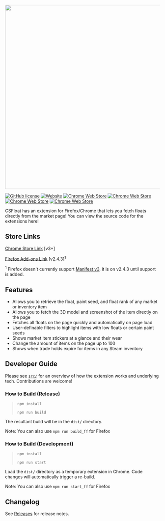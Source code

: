 <p align="center">
  <a href="https://csfloat.com/">
    <img width="600" src="https://csfloat.com/assets/n_full_logo.png"/>
  </a>
</p>

[![GitHub license](https://img.shields.io/badge/license-MIT-blue.svg)](https://raw.githubusercontent.com/csfloat/extension/LICENSE)
[![Website](https://img.shields.io/website-up-down-green-red/https/csfloat.com.svg)](https://csfloat.com)
[![Chrome Web Store](https://img.shields.io/chrome-web-store/d/jjicbefpemnphinccgikpdaagjebbnhg.svg)](https://chrome.google.com/webstore/detail/csfloat-market-checker/jjicbefpemnphinccgikpdaagjebbnhg)
[![Chrome Web Store](https://img.shields.io/chrome-web-store/stars/jjicbefpemnphinccgikpdaagjebbnhg.svg)](https://chrome.google.com/webstore/detail/csfloat-market-checker/jjicbefpemnphinccgikpdaagjebbnhg)
[![Chrome Web Store](https://img.shields.io/chrome-web-store/rating-count/jjicbefpemnphinccgikpdaagjebbnhg.svg)](https://chrome.google.com/webstore/detail/csfloat-market-checker/jjicbefpemnphinccgikpdaagjebbnhg)
[![Chrome Web Store](https://img.shields.io/chrome-web-store/price/jjicbefpemnphinccgikpdaagjebbnhg.svg)](https://chrome.google.com/webstore/detail/csfloat-market-checker/jjicbefpemnphinccgikpdaagjebbnhg)

CSFloat has an extension for Firefox/Chrome that lets you fetch floats directly from the market page! You can view the source code for the extensions here!

## Store Links
[Chrome Store Link](https://chrome.google.com/webstore/detail/csfloat-market-checker/jjicbefpemnphinccgikpdaagjebbnhg) [v3+]

[Firefox Add-ons Link](https://addons.mozilla.org/en-US/firefox/addon/csgofloat/) [v2.4.3]<sup>1</sup>

<sup>1</sup> Firefox doesn't currently support [Manifest v3](https://developer.chrome.com/docs/extensions/mv3/intro/), it is on v2.4.3 until support is added.

## Features

* Allows you to retrieve the float, paint seed, and float rank of any market or inventory item
* Allows you to fetch the 3D model and screenshot of the item directly on the page
* Fetches all floats on the page quickly and automatically on page load
* User-definable filters to highlight items with low floats or certain paint seeds
* Shows market item stickers at a glance and their wear
* Change the amount of items on the page up to 100
* Shows when trade holds expire for items in any Steam inventory

## Developer Guide

Please see [`src/`](/src/README.md) for an overview of how the extension works and underlying tech. Contributions are welcome!

### How to Build (Release)

> `npm install`
> 
> `npm run build`

The resultant build will be in the `dist/` directory.

Note: You can also use `npm run build_ff` for Firefox

### How to Build (Development)

> `npm install`
> 
> `npm run start`

Load the `dist/` directory as a temporary extension in Chrome. Code changes will automatically trigger a re-build.

Note: You can also use `npm run start_ff` for Firefox

## Changelog

See [Releases](https://github.com/csfloat/extension/releases) for release notes.
